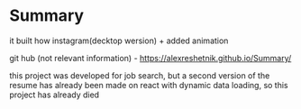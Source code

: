 # Summary

  it built how instagram(decktop wersion) 
    + added animation 
    
git hub (not relevant information) - https://alexreshetnik.github.io/Summary/


this project was developed for job search, but a second version of the resume has already been made on react with dynamic data loading, so this project has already died
